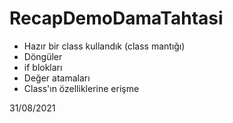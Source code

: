 # RecapDemoDamaTahtasi
* Hazır bir class kullandık (class mantığı) 
* Döngüler 
* if blokları 
* Değer atamaları
* Class'ın özelliklerine erişme

31/08/2021 
